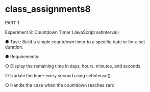 # class_assignments8

PART 1

Experiment 8: Countdown Timer (JavaScript setInterval)

● Task: Build a simple countdown timer to a specific date or for a set duration.

● Requirements:

○ Display the remaining time in days, hours, minutes, and
seconds.

○ Update the timer every second using setInterval().

○ Handle the case when the countdown reaches zero
